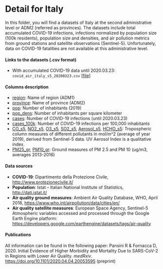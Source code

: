 # Detail for Italy
In this folder, you will find a datasets of Italy at the second administrative level or ADM2 (referred as provinces).
The datasets include total accumulated COVID-19 infections, infections normalized by population size (100k residents), population size and densities, and air pollution metrics from ground stations and satellite observations (Sentinel-5). Unfortunately, data on COVID-19 fatalities are not available at this administrative level.  
 
#### Links to the datasets (.csv format)
- With accumulated COVID-19 data until 2020.03.23: `covid_air_italy_s5_20200323.csv` [[file]](covid_air_italy_s5_20200323.csv)
    
#### Columns description
- <ins>region</ins>: Name of region (ADM1)
- <ins>province</ins>: Name of province (ADM2)
- <ins>pop</ins>: Number of inhabitants (2019)
- <ins>pop_dens</ins>: Number of inhabitants per square kilometer
- <ins>cases</ins>: Number of COVID-19 infections (until 2020.03.23)
- <ins>cases_100k</ins>: Number of COVID-19 infections per 100,000 inhabitants
- <ins>CO_s5</ins>, <ins>NO2_s5</ins>, <ins>O3_s5</ins>, <ins>SO2_s5</ins>, <ins>Aerosol_s5</ins>, <ins>HCHO_s5</ins>: Tropospheric column measures of different pollutants in mol/m^2 (average of year 2019), derived from Sentinel-5 data. UV Aerosol Index is a qualitative index.
- <ins>PM25_gr</ins>, <ins>PM10_gr</ins>: Ground measures of PM 2.5 and PM 10 (ug/m3, averages 2013-2016)

#### Data sources
- **COVID-19**: Dipartimento della Protezione Civile, http://www.protezionecivile.it/
- **Population**: Istat – Italian National Institute of Statistics, http://dati.istat.it/
- **Air quality ground measures**: Ambient Air Quality Database, WHO, April 2018, https://www.who.int/airpollution/data/cities/en/
- **Air quality satellite measures**: European Space Agency, Sentinel-5 Atmospheric variables accessed and processed through the Google Earth Engine platform: https://developers.google.com/earthengine/datasets/tags/air-quality

#### Publications
All information can be found in the following paper:
Pansini R & Fornacca D, 2020. Initial Evidence of Higher Morbidity and Mortality Due to SARS-CoV-2 in Regions with Lower Air Quality. _medRxiv_. https://doi.org/10.1101/2020.04.04.20053595 (preprint)

